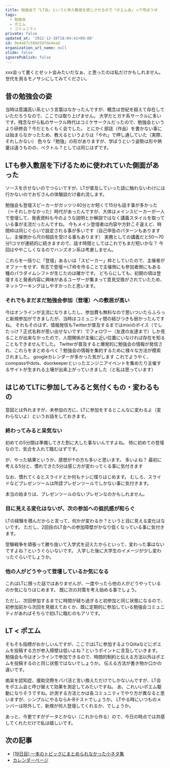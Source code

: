 ```yaml
---
title: 勉強会で「LT会」というと参入敷居を感じさせるので「ポエム会」って呼ぼうぜ
tags:
  - 勉強会
  - ポエム
  - コミュニティ
private: false
updated_at: '2022-12-18T18:04:41+09:00'
id: 9e4e67c588d3dfde4ead
organization_url_name: null
slide: false
ignorePublish: false
---
```

xxx会って書くとゼット会みたいだなぁ、と思ったのは私だけかもしれません。
世代を測るモノサシにしてみてください。

## 昔の勉強会の姿
当時は意識高い系という言葉はなかったんですが、概念は世紀を超えて存在していただろうなので、ここでは取り上げません。
大学だとガチ系サークルに多いです。残念ながら私のサークル時代はコミケサークルだったので、勉強会というより研修会？今だともくもく会でした。
とにかく部誌（作品）を書かない事には始まらなかったため、教えるというよりは「やれ」で押し通していた（実際、それしかない）
色々な「勉強」の形がありますが、学ぼうという姿勢は形や熱量は違うものの、ベクトル？としては同じはずです。

## LTも参入敷居を下げるために使われていた側面があった
ソースを示せないのでつらいですが、LTが普及していった話に触れないわけには行かないのでおぢさんの体験談だけ垂れ流します。

勉強会も登壇スピーカーがガッツリ40分とか短くて15分も話す事が多かった（＝それしかなかった）時代があったんですが、大体はメインスピーカーが一人で登壇して、発表資料も今のような説明とか解説ではなく講義スタイルを取っている事が主流だったんですね。
今もメイン登壇者は内容や方針こそ違えど、時間枠は同じぐらいで設定される事が多いです（自己申告のパターンもありますし、主催側から尺の相談を受ける事もあります）
実務としての講義だと50～70分1コマが連続的に続きますので、話す時間としてはこれでもまだ短いかな？
今回はややこしくなるのでハンズオン系は考慮しません。

これらを一括りに「登壇」あるいは「スピーカー」枠としていたので、主催者がオファーをせず、有志で登壇＝LT枠を作ることで主催側にも参加者側にもある種のパラダイムシフトが生じたのは確かです。
どちらにしても、初期の頃は登壇すると発表内容に興味があるユーザーが集まって意見交換がされていたため、ネットワーキングはしやすかったと思います。

### それでもまだまだ勉強会参加（登壇）への敷居が高い
今はオンラインが主流になりましたし、参加費も無料なので思いついたらふらっと新規参加ができましたが、当時はコミュニティ間の結びつきも弱かったんですね。
それもそのはず、情報発信もTwitterが普及するまではmixiのボイス（でしたっけ？正式名称が思い出せないです）でフォロワー（友達の友達まで）しか見ることが出来なかったので、人間関係が主催に近い位置にいなければ存在を知ることもできませんでした。
Twitterが普及すると爆発的に勉強会の情報が発信され、これらをまとめるべく？勉強会の情報を集約するために様々な方法が模索されました。
googleカレンダーが多かった気がします
これでようやく、connpassやdots、doorkeeperといったエンジニアイベントを集めたり主催するサイトが生まれる土壌が出来上がっていきました（と私は思っています）

## はじめてLTに参加してみると気付くもの・変わるもの
意図とは外れますが、未参加の方に、LTに参加をするとこんなに変わるよ（変わらないよ）というお話をしておきます。

### 終わってみると呆気ない
初めての5分間は準備してきた割に大した事ないんですよね。
特に初めての登壇なので、気合を入れて臨むはずです。

が、やった結果というか、感想が↑の方も多いと思います。
多いよね？
最初に考える5分と、慣れてきた5分は感じ方が変わってくる事に気付きます

なお、慣れてくるとスライドとか何もナシに喋りはじめます。
むしろ、スライドなどプレゼンツールは所詮プレゼンツールでしかない事に気付きます。

本当の始まりは、プレゼンツールのないプレゼンなのかもしれません。

### 目に見える変化はないが、次の参加への抵抗感が和らぐ
LTの経験を積んだからと言って、何かが変わるか？というと目に見える変化はないです。
ただし、2回目のLT会への参加障壁がかなり低くなっている事に気付きます。

受験戦争を頑張って勝ち抜いて入学式を迎えたからといって、変わった事はないですよね？というぐらいないです。
入学した後に大学生のイメージが少し変わったぐらいでしょうか。

### 他の人がどうやって登壇しているか気になる
これはLTに限った話ではありませんが、一度やったら他の人がどうやっているのか気になりはじめます。
既に次の対策を考え始める事でしょう。

ただし、次回参加するまでに時間が経ち過ぎると初参加と同じ状態になるので、初参加前から次回を見据えておくか、既に定期的に参加している勉強会コミュニティがあればそちらで初LTに臨むのもアリです。

## LT < ポエム
そもそも指標がおかしいんですが、ここではLTに参加するよりQiitaなどにポエムを投稿する方が参入障壁は低いよね？というポイントに言及していきます。
勉強会も今はオンラインで参加できるので、時間的制約と伝える方法以外はポエムを投稿するのと同じ状態ではないでしょうか。
伝える方法が書き物か口かの違いです。

痴呆を認知症、援助交際をパパ活と言い換えただけでしかないんですが、LT会をポエム会と呼び替えて効果を測定してみたいですね。
あ、これいいポエム駆動になりそうですね。計測する方法とかは各コミュニティでやり方が異なると思いますが、シンプルにやるならA-Bテストでしょうか。
LTやる時にいつものメンバーは除外して、新規が何人登壇してくれるか、でしょうか。

あっと、今更ですがデータとかない（これから作る）ので、今日の時点では共感してくれただけで私は嬉しいです。

## 次の記事
- [(19日目) 一本のトピックにまとめられなかった小ネタ集](https://qiita.com/nomurasan/items/8c30d70ccb127ba15c2a)
- [カレンダーページ](https://qiita.com/advent-calendar/2022/oreno_nomurasan2022)

